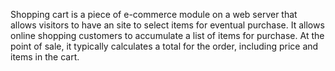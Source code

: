 Shopping cart is a piece of e-commerce module on a web server that allows visitors to have an site to select items for eventual purchase. It allows online shopping customers to accumulate a list of items for purchase. At the point of sale, it typically calculates a total for the order, including price and items in the cart.
